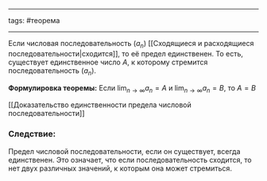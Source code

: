 ___
tags: #теорема 
___
Если числовая последовательность $(a_n)$ [[Сходящиеся и расходящиеся последовательности|сходится]], то её предел единственен. То есть, существует единственное число $A$, к которому стремится последовательность $(a_n)$.

**Формулировка теоремы:** Если $\lim_{n \to \infty} a_n = A$ и $\lim_{n \to \infty} a_n = B$, то $A = B$

[[Доказательство единственности предела числовой последовательности]]
### Следствие:

Предел числовой последовательности, если он существует, всегда единственен. Это означает, что если последовательность сходится, то нет двух различных значений, к которым она может стремиться.